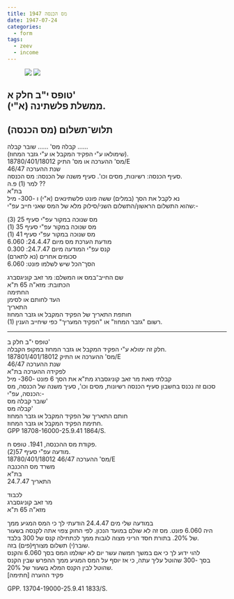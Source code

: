 ```yaml
---
title: מס הכנסה 1947
date: 1947-07-24
categories:
  - form
tags:
  - zeev
  - income
---
```


<figure class="half">
    <a  href="/pupko-papers/assets/images/1947-07-24-income-tax-1.jpg">
    <img src="/pupko-papers/assets/images/1947-07-24-income-tax-1.jpg"></a>
    <a  href="/pupko-papers/assets/images/1947-07-24-income-tax-2.jpg">
    <img src="/pupko-papers/assets/images/1947-07-24-income-tax-2.jpg"></a>
</figure>

טופס י"ב חלק א'  
ממשלת פלשתינה (א"י).  
---
תלוש־תשלום (מס הכנסה)  
---
קבלה מס' ......   שובר קבלה ......  
(שימולאו ע"י הפקיד המקבל או ע"י גזבר המחוז).  
מס' ההערכה או מס' התיק 18780/401/18012/E  
שנת ההערכה 46/47  
סעיף הכנסה: רשיונות, מסים וכו'.  סעיף משנה של הכנסה: מס הכנסה.  
למר (1) פ.ה ??  
בת"א  
נא לקבל את הסך (במלים)  ששה פונט פלשתינאים (א"י) ו -300- מיל  
שהוא התשלום הראשון/התשלום השני/סילוק מלא של המס שאני חייב עפ"י:-  

מס שנוכה במקור עפ"י סעיף 25 (3)  
מס שנוכה במקור עפ"י סעיף 35 (1)  
מס שנוכה במקור עפ"י סעיף 41 (1)  
מודעת הערכת מס מיום 24.4.47: 6.060  
קנס עפ"י המודעה מיום 24.7.47: 0.300  
סכומים אחרים (נא לתארם)  
הסך־הכל שיש לשלמו פונט: 6.060  

שם החייב־במס או המשלם: מר זאב קוניגסברג  
הכתובת: מזא"ה 65 ת"א  
החתימה  
העד לחותם או לסימן  
התאריך  
חותפת התאריך של הפקיד המקבל או גזבר המחוז  
(1) רשום "גזבר המחוז" או "הפקיד המעריך" כפי שיחייב הענין.  

---

טופס י"ב חלק ב'  
חלק זה ימולא ע"י הפקיד המקבל או גזבר המחוז במקופ הקבלה.  
מס' ההערכה או התיק 187801/401/18012/E  
שנת ההערכה 46/47  
לפקידה ההערכה בת"א  
קבלתי מאת מר זאב קוניגסברג מת"א את הסך 6 פונט -360- מיל  
סכום זה נכנס בחשבון סעיף הכנסה רשיונות, מסים וכו', סעיך משנה של הכנסה, מס הכנסה, עפ"י:-  
שובר קבלה מס'  
קבלה מס'  
חותם התאריך של הפקיד המקבל או גזבר המחוז  
חתימת הפקיד המקבל או גזבר המחוז.  
GPP 18708-16000-25.9.41 1864/S.  

פקודת מס ההכנסה, 1941.  טופס ח.  
מודעה עפ"י סעיף 57(2).  
מס' ההערכה 46/47  18780/401/18012/E  
משרד מס ההכנבה  
בת"א  
התאריך 24.7.47  

לכבוד  
מר זאב קוניגסברג  
מזא"ה 65 ת"א  

במודעה שלי מים 24.4.47 הודעתי לך כי המס המגיע ממך  
היה 6.060 פונט. מס זה לא שולם במועד הנכון. לפי החוק צפוי אתה לקנסה בשעור  
של 20%. בתורת חסד הריני מצוה לגבות ממך לכתחילה קנס של 300 בלבד.  
שובר(י) תשלום מצורף(פים) בזה.  
להוי ידוע לך כי אם במשך חמשה עשר יום לא ישולמו המס בסך 6.060 והקנס  
בסך -300 שהוטל עליך עתה, כי אז יוסף על המס המגיע ממך ההפרש שבין הקנס  
שהוטל לבין הקנס המלא בשעור של 20%.  
פקיד ההערה [חתימה]  

GPP. 13704-19000-25.9.41  1833/S.
